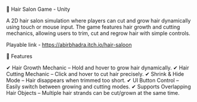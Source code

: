 💇 Hair Salon Game - Unity

A 2D hair salon simulation where players can cut and grow hair dynamically using touch or mouse input. The game features hair growth and cutting mechanics, allowing users to trim, cut and regrow hair with simple controls.

Playable link - https://abirbhadra.itch.io/hair-saloon

📌 Features

✔ Hair Growth Mechanic – Hold and hover to grow hair dynamically.
✔ Hair Cutting Mechanic – Click and hover to cut hair precisely.
✔ Shrink & Hide Mode – Hair disappears when trimmed too short.
✔ UI Button Control – Easily switch between growing and cutting modes.
✔ Supports Overlapping Hair Objects – Multiple hair strands can be cut/grown at the same time.
